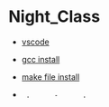 # Night_Class


- [vscode](https://code.visualstudio.com/download)

- [gcc install](https://code.visualstudio.com/docs/cpp/config-mingw)

- [make file install](https://leangaurav.medium.com/how-to-setup-install-gnu-make-on-windows-324480f1da69)



-      .      -      . 
